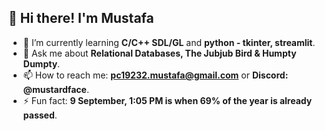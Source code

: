 ## 👋 Hi there! I'm Mustafa

- 🌱 I’m currently learning **C/C++ SDL/GL** and **python - tkinter, streamlit**.
- 💬 Ask me about **Relational Databases, The Jubjub Bird & Humpty Dumpty**.
- 📫 How to reach me: **pc19232.mustafa@gmail.com** or **Discord: @mustardface**.
- ⚡ Fun fact: **9 September, 1:05 PM is when 69% of the year is already passed**.

